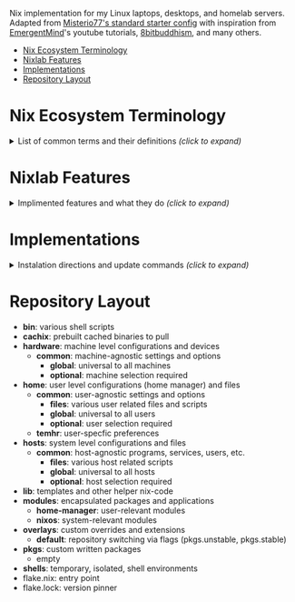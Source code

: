 Nix implementation for my Linux laptops, desktops, and homelab servers. Adapted from [Misterio77's standard starter config](https://github.com/Misterio77/nix-starter-configs) with inspiration from [EmergentMind](https://www.youtube.com/watch?v=YHm7e3f87iY&list=PLAWyx2BxU4OyERRTbzNAaRHK08DQ0DD_l&index=1)'s youtube tutorials, [8bitbuddhism](https://code.8bitbuddhism.com/aires/nix-configuration), and many others.

- [Nix Ecosystem Terminology](#nix-ecosystem-terminology)
- [Nixlab Features](#nixlab-features)
- [Implementations](#implementations)
- [Repository Layout](#repository-layout)

# Nix Ecosystem Terminology
<details>
<summary>List of common terms and their definitions <i>(click to expand)</i></summary>
<p></p>
  
- Nix Language: a domain-specific, declarative, pure, functional, lazy-evaluated, dynamically typed, language
  - Nix values: data types that are immutable, can be whole **expressions** themselves, are only computed when needed, and type-error detected at evaluation
- Nix Expressions: **Nix lang** code (functions) that describes how to build packages or configure systems
  - Derivations: the backend build task; specifies all inputs, dependencies, and build steps of an **expression**
- Nix Packages Collection (Nixpkgs): a large repository of **Nix expressions**
- Nix Store: complex abstractions of immutable file system data (software packages, dependencies, etc.)
- Nix Package Manager: a command-line toolset, with an atomic update model, that:
  1) evaluates **expressions** into **derivations**
  2) builds packages from **derivations** 
  3) manages the **Nix Store** (handles dependencies, ensures reproducibility), where packages are kept
- NixOS: Linux distro that has a system configuration entirely built with Nix
</details>

# Nixlab Features
<details>
<summary>Implimented features and what they do <i>(click to expand)</i></summary>
<p></p>
  
Contains
- **Cachix**: cache service of prebuilt binaries; speeds installs, avoids compilations 
- **Flakes**: a schema for writing, referencing, and sharing **Nix expressions**
  - consists of a filesystem tree with a flake.nix file in root directory; specifies:
    - metadata about the flake
    - inputs (**expressions**, pkg repos, other flakes) which are taken as dependencies
    - outputs (pkg defs, dev-envs, NixOS configs, modules, etc.) are whatever the flake produces; ultimately given as **Nix values**, evaluated by the **Nix package manager**
  - updates **Nix package manager**'s CLI with the new/experimental commands
  - version-pinning of pkgs and dependencies via flake.lock file (increases reproducibity)
- **Home Manager**: home-directory management module; installs user programs, pkgs, and config files, sets env-variables, dotfiles, and any other arbitrary file
- **Modules**: to customize options, settings, and functionality in config
  - segregation of system and user level modules, encapsulated by role or function
- **Overlays**: custom modifications, extensions, and patches of Nixpkgs
- **Shells**: clean, reproducible, and isolated environments
- Single source of truth: remote nixlab repo is where all systems:
  1) auto-push their updated flakes,
  2) auto-pull any hourly changes, and
  3) rebuild/evaluate from nightly

Aspirational
- Declarative virtualization systems
- Scripting for initial hardware configuration (disko)
- Support for various WMs and desktop environments (KDE, XFCE, and Sway)
- Custom packages and services
- Secret management system
- Impermanent system; declaratively built on boot and connected to storage drives for data persistence
</details>

# Implementations
<details>
<summary>Instalation directions and update commands <i>(click to expand)</i></summary>
<p></p>

- **Installation**:
  1) Install NixOS with appropriate labelled partitions (boot, root, swap, home)
  2) Mount and setup local repo in new home partition: 
      - firstly, `nix-shell -p git wget curl`,
      - then (in the partition) `mkdir -p /temhr`,
      - finally `cd /temhr && git clone https://github.com/temhr/nixlab.git`
  3) First rebuild: `sudo nixos-rebuild boot --flake github:temhr/nixlab#[HOSTNAME] --extra-experimental-features "nix-command flakes" && sudo reboot`
- Updating systems imperatively:
  - **Flakes**: ` $ nix flake update --flake /home/temhr/nixlab`
  - **NixOS**: ` $ sudo nixos-rebuild switch --flake /home/temhr/nixlab`
  - **Cachix**: ` $ sudo cachix use [package_name]`
  - **Shells**: ` $ nix develop /home/temhr/nixlab#<shell-name>`
</details>

# Repository Layout
- **bin**: various shell scripts
- **cachix**: prebuilt cached binaries to pull
- **hardware**: machine level configurations and devices
  - **common**: machine-agnostic settings and options
    - **global**: universal to all machines
    - **optional**: machine selection required
- **home**: user level configurations (home manager) and files
  - **common**: user-agnostic settings and options
    - **files**: various user related files and scripts
    - **global**: universal to all users
    - **optional**: user selection required
  - **temhr**: user-specfic preferences
- **hosts**: system level configurations and files
  - **common**: host-agnostic programs, services, users, etc.
    - **files**: various host related scripts
    - **global**: universal to all hosts
    - **optional**: host selection required
- **lib**: templates and other helper nix-code
- **modules**: encapsulated packages and applications
  - **home-manager**: user-relevant modules
  - **nixos**: system-relevant modules
- **overlays**: custom overrides and extensions
  - **default**: repository switching via flags (pkgs.unstable, pkgs.stable)
- **pkgs**: custom written packages
  - empty
- **shells**: temporary, isolated, shell environments
-  flake.nix: entry point
-  flake.lock: version pinner
